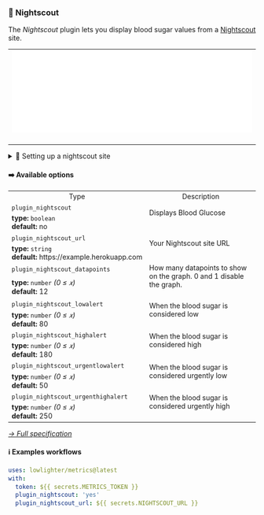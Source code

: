 ### 💉 Nightscout

The *Nightscout* plugin lets you display blood sugar values from a [Nightscout](http://nightscout.info) site.

<table>
  <td align="center">
    <img src="https://github.com/legoandmars/legoandmars/blob/master/metrics.plugin.nightscout.svg">
    <img width="900" height="1" alt="">
  </td>
</table>

<details>
<summary>💬 Setting up a nightscout site</summary>

The [nightscout website](http://www.nightscout.info/) details how to self-host a nightscout site. Check out the instructions there.

</details>

#### ➡️ Available options

<!--options-->
<table>
  <tr>
    <td align="center" nowrap="nowrap">Type</i></td><td align="center" nowrap="nowrap">Description</td>
  </tr>
  <tr>
    <td nowrap="nowrap"><code>plugin_nightscout</code></td>
    <td rowspan="2">Displays Blood Glucose<img width="900" height="1" alt=""></td>
  </tr>
  <tr>
    <td nowrap="nowrap"><b>type:</b> <code>boolean</code>
<br>
<b>default:</b> no<br></td>
  </tr>
  <tr>
    <td nowrap="nowrap"><code>plugin_nightscout_url</code></td>
    <td rowspan="2">Your Nightscout site URL<img width="900" height="1" alt=""></td>
  </tr>
  <tr>
    <td nowrap="nowrap"><b>type:</b> <code>string</code>
<br>
<b>default:</b> https://example.herokuapp.com<br></td>
  </tr>
  <tr>
    <td nowrap="nowrap"><code>plugin_nightscout_datapoints</code></td>
    <td rowspan="2">How many datapoints to show on the graph. 0 and 1 disable the graph.<img width="900" height="1" alt=""></td>
  </tr>
  <tr>
    <td nowrap="nowrap"><b>type:</b> <code>number</code>
<i>(0 ≤
𝑥)</i>
<br>
<b>default:</b> 12<br></td>
  </tr>
  <tr>
    <td nowrap="nowrap"><code>plugin_nightscout_lowalert</code></td>
    <td rowspan="2">When the blood sugar is considered low<img width="900" height="1" alt=""></td>
  </tr>
  <tr>
    <td nowrap="nowrap"><b>type:</b> <code>number</code>
<i>(0 ≤
𝑥)</i>
<br>
<b>default:</b> 80<br></td>
  </tr>
  <tr>
    <td nowrap="nowrap"><code>plugin_nightscout_highalert</code></td>
    <td rowspan="2">When the blood sugar is considered high<img width="900" height="1" alt=""></td>
  </tr>
  <tr>
    <td nowrap="nowrap"><b>type:</b> <code>number</code>
<i>(0 ≤
𝑥)</i>
<br>
<b>default:</b> 180<br></td>
  </tr>
  <tr>
    <td nowrap="nowrap"><code>plugin_nightscout_urgentlowalert</code></td>
    <td rowspan="2">When the blood sugar is considered urgently low<img width="900" height="1" alt=""></td>
  </tr>
  <tr>
    <td nowrap="nowrap"><b>type:</b> <code>number</code>
<i>(0 ≤
𝑥)</i>
<br>
<b>default:</b> 50<br></td>
  </tr>
  <tr>
    <td nowrap="nowrap"><code>plugin_nightscout_urgenthighalert</code></td>
    <td rowspan="2">When the blood sugar is considered urgently high<img width="900" height="1" alt=""></td>
  </tr>
  <tr>
    <td nowrap="nowrap"><b>type:</b> <code>number</code>
<i>(0 ≤
𝑥)</i>
<br>
<b>default:</b> 250<br></td>
  </tr>
</table>
<!--/options-->

*[→ Full specification](metadata.yml)*

#### ℹ️ Examples workflows

<!--examples-->
```yaml
uses: lowlighter/metrics@latest
with:
  token: ${{ secrets.METRICS_TOKEN }}
  plugin_nightscout: 'yes'
  plugin_nightscout_url: ${{ secrets.NIGHTSCOUT_URL }}

```
<!--/examples-->